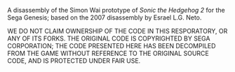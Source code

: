A disassembly of the Simon Wai prototype of _Sonic the Hedgehog 2_ for the Sega Genesis; based on the 2007 disassembly by Esrael L.G. Neto.

WE DO NOT CLAIM OWNERSHIP OF THE CODE IN THIS RESPORATORY, OR ANY OF ITS FORKS. THE ORIGINAL CODE IS COPYRIGHTED BY SEGA CORPORATION; THE CODE PRESENTED HERE HAS BEEN DECOMPILED FROM THE GAME WITHOUT REFERENCE TO THE ORIGINAL SOURCE CODE, AND IS PROTECTED UNDER FAIR USE.
